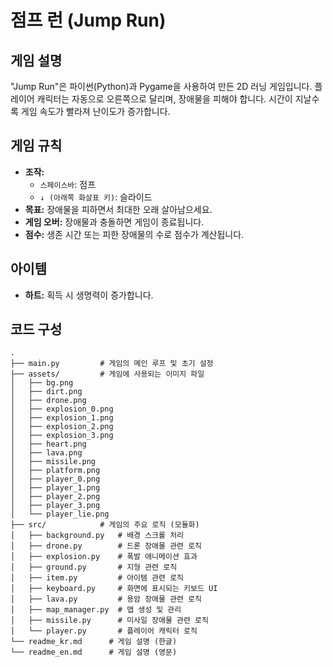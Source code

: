 # 점프 런 (Jump Run)

## 게임 설명

"Jump Run"은 파이썬(Python)과 Pygame을 사용하여 만든 2D 러닝 게임입니다. 플레이어 캐릭터는 자동으로 오른쪽으로 달리며, 장애물을 피해야 합니다. 시간이 지날수록 게임 속도가 빨라져 난이도가 증가합니다.

## 게임 규칙

-   **조작:**
    -   `스페이스바`: 점프
    -   `↓ (아래쪽 화살표 키)`: 슬라이드
-   **목표:** 장애물을 피하면서 최대한 오래 살아남으세요.
-   **게임 오버:** 장애물과 충돌하면 게임이 종료됩니다.
-   **점수:** 생존 시간 또는 피한 장애물의 수로 점수가 계산됩니다.

## 아이템

-   **하트:** 획득 시 생명력이 증가합니다.

## 코드 구성

```
.
├── main.py         # 게임의 메인 루프 및 초기 설정
├── assets/         # 게임에 사용되는 이미지 파일
│   ├── bg.png
│   ├── dirt.png
│   ├── drone.png
│   ├── explosion_0.png
│   ├── explosion_1.png
│   ├── explosion_2.png
│   ├── explosion_3.png
│   ├── heart.png
│   ├── lava.png
│   ├── missile.png
│   ├── platform.png
│   ├── player_0.png
│   ├── player_1.png
│   ├── player_2.png
│   ├── player_3.png
│   └── player_lie.png
├── src/            # 게임의 주요 로직 (모듈화)
│   ├── background.py   # 배경 스크롤 처리
│   ├── drone.py        # 드론 장애물 관련 로직
│   ├── explosion.py    # 폭발 애니메이션 효과
│   ├── ground.py       # 지형 관련 로직
│   ├── item.py         # 아이템 관련 로직
│   ├── keyboard.py     # 화면에 표시되는 키보드 UI
│   ├── lava.py         # 용암 장애물 관련 로직
│   ├── map_manager.py  # 맵 생성 및 관리
│   ├── missile.py      # 미사일 장애물 관련 로직
│   └── player.py       # 플레이어 캐릭터 로직
└── readme_kr.md      # 게임 설명 (한글)
└── readme_en.md      # 게임 설명 (영문)
```
